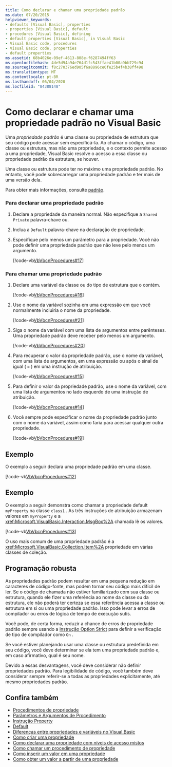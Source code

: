 ```yaml
---
title: Como declarar e chamar uma propriedade padrão
ms.date: 07/20/2015
helpviewer_keywords:
- defaults [Visual Basic], properties
- properties [Visual Basic], default
- procedures [Visual Basic], defining
- default properties [Visual Basic], in Visual Basic
- Visual Basic code, procedures
- Visual Basic code, properties
- default properties
ms.assetid: 68b4026e-09ef-4613-808e-f6287494ff63
ms.openlocfilehash: 4de5d94a94e764d1fc543ffae41b00a9bb729c94
ms.sourcegitcommit: f8c270376ed905f6a8896ce0fe25b4f4b38ff498
ms.translationtype: MT
ms.contentlocale: pt-BR
ms.lasthandoff: 06/04/2020
ms.locfileid: "84388148"
---
```

# <a name="how-to-declare-and-call-a-default-property-in-visual-basic"></a>Como declarar e chamar uma propriedade padrão no Visual Basic
Uma *propriedade padrão* é uma classe ou propriedade de estrutura que seu código pode acessar sem especificá-la. Ao chamar o código, uma classe ou estrutura, mas não uma propriedade, e o contexto permite acesso a uma propriedade, Visual Basic resolve o acesso a essa classe ou propriedade padrão da estrutura, se houver.  
  
 Uma classe ou estrutura pode ter no máximo uma propriedade padrão. No entanto, você pode sobrecarregar uma propriedade padrão e ter mais de uma versão dela.  
  
 Para obter mais informações, consulte [padrão](../../../language-reference/modifiers/default.md).  
  
### <a name="to-declare-a-default-property"></a>Para declarar uma propriedade padrão  
  
1. Declare a propriedade da maneira normal. Não especifique a `Shared` `Private` palavra-chave ou.  
  
2. Inclua a `Default` palavra-chave na declaração de propriedade.  
  
3. Especifique pelo menos um parâmetro para a propriedade. Você não pode definir uma propriedade padrão que não leve pelo menos um argumento.  
  
     [!code-vb[VbVbcnProcedures#17](~/samples/snippets/visualbasic/VS_Snippets_VBCSharp/VbVbcnProcedures/VB/Class1.vb#17)]  
  
### <a name="to-call-a-default-property"></a>Para chamar uma propriedade padrão  
  
1. Declare uma variável da classe ou do tipo de estrutura que o contém.  
  
     [!code-vb[VbVbcnProcedures#16](~/samples/snippets/visualbasic/VS_Snippets_VBCSharp/VbVbcnProcedures/VB/Class1.vb#16)]  
  
2. Use o nome da variável sozinha em uma expressão em que você normalmente incluiria o nome da propriedade.  
  
     [!code-vb[VbVbcnProcedures#21](~/samples/snippets/visualbasic/VS_Snippets_VBCSharp/VbVbcnProcedures/VB/Class1.vb#21)]  
  
3. Siga o nome da variável com uma lista de argumentos entre parênteses. Uma propriedade padrão deve receber pelo menos um argumento.  
  
     [!code-vb[VbVbcnProcedures#20](~/samples/snippets/visualbasic/VS_Snippets_VBCSharp/VbVbcnProcedures/VB/Class1.vb#20)]  
  
4. Para recuperar o valor da propriedade padrão, use o nome da variável, com uma lista de argumentos, em uma expressão ou após o sinal de igual ( `=` ) em uma instrução de atribuição.  
  
     [!code-vb[VbVbcnProcedures#15](~/samples/snippets/visualbasic/VS_Snippets_VBCSharp/VbVbcnProcedures/VB/Class1.vb#15)]  
  
5. Para definir o valor da propriedade padrão, use o nome da variável, com uma lista de argumentos no lado esquerdo de uma instrução de atribuição.  
  
     [!code-vb[VbVbcnProcedures#14](~/samples/snippets/visualbasic/VS_Snippets_VBCSharp/VbVbcnProcedures/VB/Class1.vb#14)]  
  
6. Você sempre pode especificar o nome da propriedade padrão junto com o nome da variável, assim como faria para acessar qualquer outra propriedade.  
  
     [!code-vb[VbVbcnProcedures#19](~/samples/snippets/visualbasic/VS_Snippets_VBCSharp/VbVbcnProcedures/VB/Class1.vb#19)]  
  
## <a name="example"></a>Exemplo  
 O exemplo a seguir declara uma propriedade padrão em uma classe.  
  
 [!code-vb[VbVbcnProcedures#12](~/samples/snippets/visualbasic/VS_Snippets_VBCSharp/VbVbcnProcedures/VB/Class1.vb#12)]  
  
## <a name="example"></a>Exemplo  
 O exemplo a seguir demonstra como chamar a propriedade default `myProperty` na classe `class1` . As três instruções de atribuição armazenam valores em `myProperty` e a <xref:Microsoft.VisualBasic.Interaction.MsgBox%2A> chamada lê os valores.  
  
 [!code-vb[VbVbcnProcedures#13](~/samples/snippets/visualbasic/VS_Snippets_VBCSharp/VbVbcnProcedures/VB/Class1.vb#13)]  
  
 O uso mais comum de uma propriedade padrão é a <xref:Microsoft.VisualBasic.Collection.Item%2A> propriedade em várias classes de coleção.  
  
## <a name="robust-programming"></a>Programação robusta  
 As propriedades padrão podem resultar em uma pequena redução em caracteres de código-fonte, mas podem tornar seu código mais difícil de ler. Se o código de chamada não estiver familiarizado com sua classe ou estrutura, quando ele fizer uma referência ao nome da classe ou da estrutura, ele não poderá ter certeza se essa referência acessa a classe ou estrutura em si ou uma propriedade padrão. Isso pode levar a erros de compilador ou erros de lógica de tempo de execução sutis.  
  
 Você pode, de certa forma, reduzir a chance de erros de propriedade padrão sempre usando a [instrução Option Strict](../../../language-reference/statements/option-strict-statement.md) para definir a verificação de tipo de compilador como `On` .  
  
 Se você estiver planejando usar uma classe ou estrutura predefinida em seu código, você deve determinar se ela tem uma propriedade padrão e, em caso afirmativo, qual é seu nome.  
  
 Devido a essas desvantagens, você deve considerar não definir propriedades padrão. Para legibilidade de código, você também deve considerar sempre referir-se a todas as propriedades explicitamente, até mesmo propriedades padrão.  
  
## <a name="see-also"></a>Confira também

- [Procedimentos de propriedade](./property-procedures.md)
- [Parâmetros e Argumentos de Procedimento](./procedure-parameters-and-arguments.md)
- [Instrução Property](../../../language-reference/statements/property-statement.md)
- [Default](../../../language-reference/modifiers/default.md)
- [Diferenças entre propriedades e variáveis no Visual Basic](./differences-between-properties-and-variables.md)
- [Como criar uma propriedade](./how-to-create-a-property.md)
- [Como declarar uma propriedade com níveis de acesso mistos](./how-to-declare-a-property-with-mixed-access-levels.md)
- [Como chamar um procedimento de propriedade](./how-to-call-a-property-procedure.md)
- [Como inserir um valor em uma propriedade](./how-to-put-a-value-in-a-property.md)
- [Como obter um valor a partir de uma propriedade](./how-to-get-a-value-from-a-property.md)
